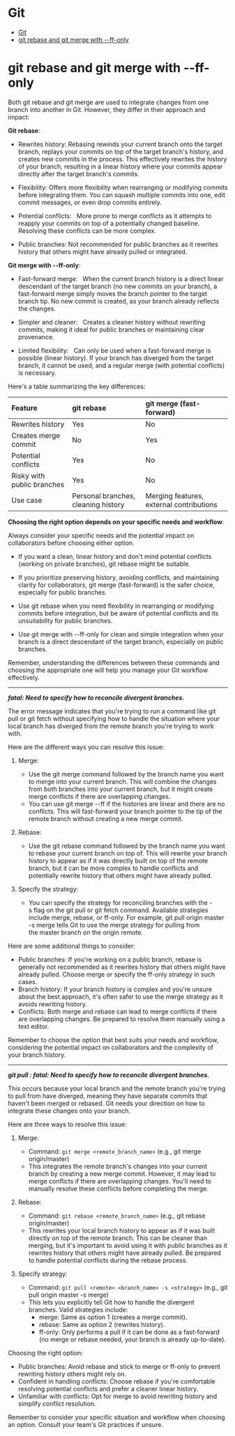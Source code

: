 # Git

- [Git](#git)
- [git rebase and git merge with --ff-only](#git-rebase-and-git-merge-with---ff-only)

# git rebase and git merge with --ff-only

Both git rebase and git merge are used to integrate changes from one branch into another in Git. However, they differ in their approach and impact:

**Git rebase**:

- Rewrites history:
    Rebasing rewinds your current branch onto the target branch, replays your commits on top of the target branch's history, and creates new commits in the process. This effectively rewrites the history of your branch, resulting in a linear history where your commits appear directly after the target branch's commits.

- Flexibility:
    Offers more flexibility when rearranging or modifying commits before integrating them. You can squash multiple commits into one, edit commit messages, or even drop commits entirely.

- Potential conflicts:
    More prone to merge conflicts as it attempts to reapply your commits on top of a potentially changed baseline. Resolving these conflicts can be more complex.

- Public branches:
    Not recommended for public branches as it rewrites history that others might have already pulled or integrated.

**Git merge with --ff-only**:

- Fast-forward merge:
    When the current branch history is a direct linear descendant of the target branch (no new commits on your branch), a fast-forward merge simply moves the branch pointer to the target branch tip. No new commit is created, as your branch already reflects the changes.

- Simpler and cleaner:
    Creates a cleaner history without rewriting commits, making it ideal for public branches or maintaining clear provenance.

- Limited flexibility:
    Can only be used when a fast-forward merge is possible (linear history). If your branch has diverged from the target branch, it cannot be used, and a regular merge (with potential conflicts) is necessary.

Here's a table summarizing the key differences:

| Feature                    | git rebase                          | git merge (fast-forward)                 |
| :------------------------- | :---------------------------------- | :--------------------------------------- |
| Rewrites history           | Yes                                 | No                                       |
| Creates merge commit       | No                                  | Yes                                      |
| Potential conflicts        | Yes                                 | No                                       |
| Risky with public branches | Yes                                 | No                                       |
| Use case                   | Personal branches, cleaning history | Merging features, external contributions |

**Choosing the right option depends on your specific needs and workflow**:

Always consider your specific needs and the potential impact on collaborators before choosing either option.

- If you want a clean, linear history and don't mind potential conflicts (working on private branches), git rebase might be suitable.

- If you prioritize preserving history, avoiding conflicts, and maintaining clarity for collaborators, git merge (fast-forward) is the safer choice, especially for public branches.

- Use git rebase when you need flexibility in rearranging or modifying commits before integration, but be aware of potential conflicts and its unsuitability for public branches.

- Use git merge with --ff-only for clean and simple integration when your branch is a direct descendant of the target branch, especially on public branches.

Remember, understanding the differences between these commands and choosing the appropriate one will help you manage your Git workflow effectively.

---

***fatal: Need to specify how to reconcile divergent branches.***

The error message indicates that you're trying to run a command like git pull or git fetch without specifying how to handle the situation where your local branch has diverged from the remote branch you're trying to work with.

Here are the different ways you can resolve this issue:

1. Merge:

   - Use the git merge command followed by the branch name you want to merge into your current branch. This will combine the changes from both branches into your current branch, but it might create merge conflicts if there are overlapping changes.
   - You can use git merge --ff if the histories are linear and there are no conflicts. This will fast-forward your branch pointer to the tip of the remote branch without creating a new merge commit.

2. Rebase:

   - Use the git rebase command followed by the branch name you want to rebase your current branch on top of. This will rewrite your branch history to appear as if it was directly built on top of the remote branch, but it can be more complex to handle conflicts and potentially rewrite history that others might have already pulled.

3. Specify the strategy:

   - You can specify the strategy for reconciling branches with the -s flag on the git pull or git fetch command. Available strategies include merge, rebase, or ff-only. For example, git pull origin master -s merge tells Git to use the merge strategy for pulling from the master branch on the origin remote.

Here are some additional things to consider:

- Public branches: If you're working on a public branch, rebase is generally not recommended as it rewrites history that others might have already pulled. Choose merge or specify the ff-only strategy in such cases.
- Branch history: If your branch history is complex and you're unsure about the best approach, it's often safer to use the merge strategy as it avoids rewriting history.
- Conflicts: Both merge and rebase can lead to merge conflicts if there are overlapping changes. Be prepared to resolve them manually using a text editor.

Remember to choose the option that best suits your needs and workflow, considering the potential impact on collaborators and the complexity of your branch history.

---

***git pull : fatal: Need to specify how to reconcile divergent branches.***

This occurs because your local branch and the remote branch you're trying to pull from have diverged, meaning they have separate commits that haven't been merged or rebased. Git needs your direction on how to integrate these changes onto your branch.

Here are three ways to resolve this issue:

1. Merge:
   - Command: `git merge <remote_branch_name>` (e.g., git merge origin/master)
   - This integrates the remote branch's changes into your current branch by creating a new merge commit. However, it may lead to merge conflicts if there are overlapping changes. You'll need to manually resolve these conflicts before completing the merge.

2. Rebase:
   - Command: `git rebase <remote_branch_name>` (e.g., git rebase origin/master)
   - This rewrites your local branch history to appear as if it was built directly on top of the remote branch. This can be cleaner than merging, but it's important to avoid using it with public branches as it rewrites history that others might have already pulled. Be prepared to handle potential conflicts during the rebase process.

3. Specify strategy:
   - Command: `git pull <remote> <branch_name> -s <strategy>` (e.g., git pull origin master -s merge)
   - This lets you explicitly tell Git how to handle the divergent branches. Valid strategies include:
       - merge: Same as option 1 (creates a merge commit).
       - rebase: Same as option 2 (rewrites history).
       - ff-only: Only performs a pull if it can be done as a fast-forward (no merge or rebase needed, your branch is already up-to-date).

Choosing the right option:

- Public branches: Avoid rebase and stick to merge or ff-only to prevent rewriting history others might rely on.
- Confident in handling conflicts: Choose rebase if you're comfortable resolving potential conflicts and prefer a cleaner linear history.
- Unfamiliar with conflicts: Opt for merge to avoid rewriting history and simplify conflict resolution.

Remember to consider your specific situation and workflow when choosing an option. Consult your team's Git practices if unsure.
